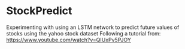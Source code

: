 # StockPredict
Experimenting with using an LSTM network to predict future values of stocks using the yahoo stock dataset
Following a tutorial from: https://www.youtube.com/watch?v=QIUxPv5PJOY
